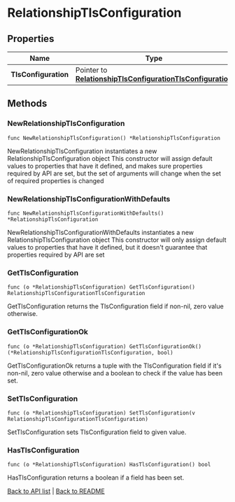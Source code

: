 # RelationshipTlsConfiguration

## Properties

Name | Type | Description | Notes
------------ | ------------- | ------------- | -------------
**TlsConfiguration** | Pointer to [**RelationshipTlsConfigurationTlsConfiguration**](RelationshipTlsConfigurationTlsConfiguration.md) |  | [optional] 

## Methods

### NewRelationshipTlsConfiguration

`func NewRelationshipTlsConfiguration() *RelationshipTlsConfiguration`

NewRelationshipTlsConfiguration instantiates a new RelationshipTlsConfiguration object
This constructor will assign default values to properties that have it defined,
and makes sure properties required by API are set, but the set of arguments
will change when the set of required properties is changed

### NewRelationshipTlsConfigurationWithDefaults

`func NewRelationshipTlsConfigurationWithDefaults() *RelationshipTlsConfiguration`

NewRelationshipTlsConfigurationWithDefaults instantiates a new RelationshipTlsConfiguration object
This constructor will only assign default values to properties that have it defined,
but it doesn't guarantee that properties required by API are set

### GetTlsConfiguration

`func (o *RelationshipTlsConfiguration) GetTlsConfiguration() RelationshipTlsConfigurationTlsConfiguration`

GetTlsConfiguration returns the TlsConfiguration field if non-nil, zero value otherwise.

### GetTlsConfigurationOk

`func (o *RelationshipTlsConfiguration) GetTlsConfigurationOk() (*RelationshipTlsConfigurationTlsConfiguration, bool)`

GetTlsConfigurationOk returns a tuple with the TlsConfiguration field if it's non-nil, zero value otherwise
and a boolean to check if the value has been set.

### SetTlsConfiguration

`func (o *RelationshipTlsConfiguration) SetTlsConfiguration(v RelationshipTlsConfigurationTlsConfiguration)`

SetTlsConfiguration sets TlsConfiguration field to given value.

### HasTlsConfiguration

`func (o *RelationshipTlsConfiguration) HasTlsConfiguration() bool`

HasTlsConfiguration returns a boolean if a field has been set.


[Back to API list](../README.md#documentation-for-api-endpoints) | [Back to README](../README.md)


